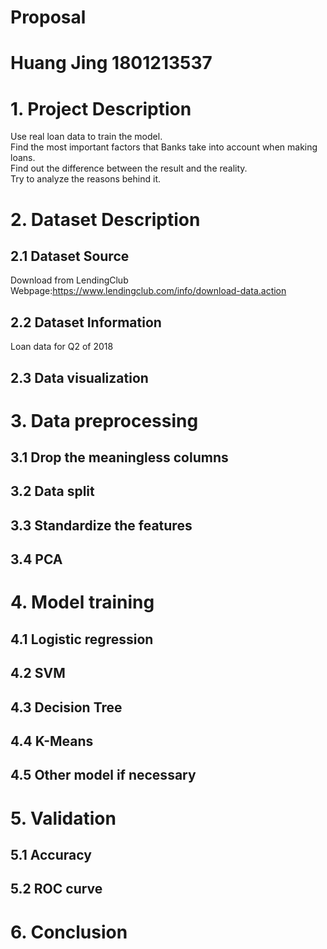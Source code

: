 # Proposal
# Huang Jing  1801213537
# 1. Project Description
Use real loan data to train the model.<br>
Find the most important factors that Banks take into account when making loans.<br>
Find out the difference between the result and the reality.<br>
Try to analyze the reasons behind it.
# 2. Dataset Description
## 2.1 Dataset Source
Download from LendingClub <br>
Webpage:https://www.lendingclub.com/info/download-data.action
## 2.2 Dataset Information
Loan data for Q2 of 2018
## 2.3 Data visualization
# 3. Data preprocessing
## 3.1 Drop the meaningless columns
## 3.2 Data split
## 3.3 Standardize the features
## 3.4 PCA
# 4. Model training
## 4.1 Logistic regression
## 4.2 SVM
## 4.3 Decision Tree
## 4.4 K-Means
## 4.5 Other model if necessary
# 5. Validation
## 5.1 Accuracy
## 5.2 ROC curve
# 6. Conclusion
